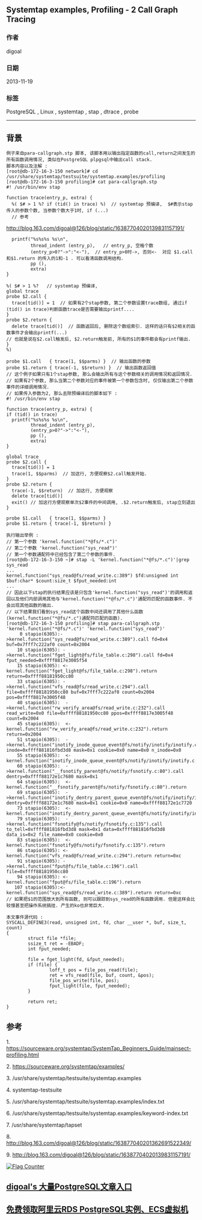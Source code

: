 ## Systemtap examples, Profiling - 2 Call Graph Tracing  
                                                                                                                               
### 作者                                                                                                                           
digoal                                                                                                                             
                                                                                                                         
### 日期                                                                                                                                            
2013-11-19                                                                                                                    
                                                                                                                          
### 标签                                                                                                                         
PostgreSQL , Linux , systemtap , stap , dtrace , probe                                                                                                                          
                                                                                                                                                           
----                                                                                                                                   
                                                                                                                                                                       
## 背景      
```  
例子来自para-callgraph.stp 脚本, 该脚本用以输出指定函数的call,return之间发生的所有函数调用情况, 类似在PostgreSQL plpgsql中输出call stack.  
脚本内容以及注解 :   
[root@db-172-16-3-150 network]# cd /usr/share/systemtap/testsuite/systemtap.examples/profiling  
[root@db-172-16-3-150 profiling]# cat para-callgraph.stp  
#! /usr/bin/env stap  
  
function trace(entry_p, extra) {  
  %( $# > 1 %? if (tid() in trace) %)  // systemtap 预编译,  $#表示stap 传入的参数个数, 当参数个数大于1时, if (...)  
  // 参考  
```  
  
http://blog.163.com/digoal@126/blog/static/16387704020139831157191/  
  
```  
  printf("%s%s%s %s\n",  
         thread_indent (entry_p),   // entry_p, 空格个数  
         (entry_p>0?"->":"<-"),  // entry_p>0时->, 否则<-  对应 $1.call和$1.return 的传入的1和-1 . 可以看清函数调用结构.  
         pp (),  
         extra)  
}  
  
%( $# > 1 %?   // systemtap 预编译,   
global trace  
probe $2.call {  
  trace[tid()] = 1  // 如果有2个stap参数, 第二个参数设置trace数组, 通过if (tid() in trace)判断函数trace是否需要输出printf....  
}  
probe $2.return {  
  delete trace[tid()]  // 函数返回后, 删除这个数组索引. 这样的话只有$2相关的函数事件才会输出printf(...)  
// 也就是说在$2.call触发后, $2.return触发前, 所有的$1的事件都会有printf输出.  
}  
%)  
  
probe $1.call   { trace(1, $$parms) }  // 输出函数的参数  
probe $1.return { trace(-1, $$return) }  // 输出函数返回值  
// 这个例子如果只有1个stap参数, 那么会输出所有与这个参数相关的调用情况和返回情况.  
// 如果有2个参数, 那么当第二个参数对应的事件被第一个参数包含时, 仅仅输出第二个参数事件的详细调用情况.  
// 如果传入参数为2, 那么去除预编译后的脚本如下 :   
#! /usr/bin/env stap  
  
function trace(entry_p, extra) {  
if (tid() in trace)  
  printf("%s%s%s %s\n",  
         thread_indent (entry_p),  
         (entry_p>0?"->":"<-"),  
         pp (),  
         extra)  
}  
  
global trace  
probe $2.call {  
  trace[tid()] = 1  
  trace(1, $$parms)  // 加这行, 方便观察$2.call触发开始.  
}  
probe $2.return {  
  trace(-1, $$return)  // 加这行, 方便观察  
  delete trace[tid()]  
  exit() // 加这行方便观察单次$2事件的中间调用, .$2.return触发后, stap立刻退出  
}  
  
probe $1.call   { trace(1, $$parms) }  
probe $1.return { trace(-1, $$return) }  
  
执行输出举例 :   
// 第一个参数 'kernel.function("*@fs/*.c")'  
// 第二个参数 'kernel.function("sys_read")'  
// 第一个参数通配符中已经包含了第二个参数的事件.  
[root@db-172-16-3-150 ~]# stap -L 'kernel.function("*@fs/*.c")'|grep sys_read  
...  
kernel.function("sys_read@fs/read_write.c:389") $fd:unsigned int $buf:char* $count:size_t $fput_needed:int  
...  
// 因此以下stap的执行结果应该是只包含'kernel.function("sys_read")'的调用和返回以及他们内部调用其他与'kernel.function("*@fs/*.c")'通配符匹配的函数事件. 不会出现其他函数的输出.  
// 以下结果我们看到sys_read这个函数中间还调用了其他什么函数(kernel.function("*@fs/*.c")通配符匹配的函数).  
[root@db-172-16-3-150 profiling]# stap para-callgraph.stp 'kernel.function("*@fs/*.c")' 'kernel.function("sys_read")'  
     0 stapio(6305):->kernel.function("sys_read@fs/read_write.c:389").call fd=0x4 buf=0x7fff7c222af0 count=0x2004  
    10 stapio(6305): ->kernel.function("fget_light@fs/file_table.c:298").call fd=0x4 fput_needed=0xffff8817e3005f54  
    15 stapio(6305): <-kernel.function("fget_light@fs/file_table.c:298").return return=0xffff88181950cc80  
    33 stapio(6305): ->kernel.function("vfs_read@fs/read_write.c:294").call file=0xffff88181950cc80 buf=0x7fff7c222af0 count=0x2004 pos=0xffff8817e3005f48  
    40 stapio(6305):  ->kernel.function("rw_verify_area@fs/read_write.c:232").call read_write=0x0 file=0xffff88181950cc80 ppos=0xffff8817e3005f48 count=0x2004  
    45 stapio(6305):  <-kernel.function("rw_verify_area@fs/read_write.c:232").return return=0x2004  
    51 stapio(6305):  ->kernel.function("inotify_inode_queue_event@fs/notify/inotify/inotify.c:297").call inode=0xffff881816fbd3d8 mask=0x1 cookie=0x0 name=0x0 n_inode=0x0  
    55 stapio(6305):  <-kernel.function("inotify_inode_queue_event@fs/notify/inotify/inotify.c:297").return   
    60 stapio(6305):  ->kernel.function("__fsnotify_parent@fs/notify/fsnotify.c:80").call dentry=0xffff88172e1c7680 mask=0x1  
    64 stapio(6305):  <-kernel.function("__fsnotify_parent@fs/notify/fsnotify.c:80").return   
    69 stapio(6305):  ->kernel.function("inotify_dentry_parent_queue_event@fs/notify/inotify/inotify.c:329").call dentry=0xffff88172e1c7680 mask=0x1 cookie=0x0 name=0xffff88172e1c7720  
    73 stapio(6305):  <-kernel.function("inotify_dentry_parent_queue_event@fs/notify/inotify/inotify.c:329").return   
    79 stapio(6305):  ->kernel.function("fsnotify@fs/notify/fsnotify.c:135").call to_tell=0xffff881816fbd3d8 mask=0x1 data=0xffff881816fbd3d8 data_is=0x2 file_name=0x0 cookie=0x0  
    83 stapio(6305):  <-kernel.function("fsnotify@fs/notify/fsnotify.c:135").return   
    86 stapio(6305): <-kernel.function("vfs_read@fs/read_write.c:294").return return=0xc  
    91 stapio(6305): ->kernel.function("fput@fs/file_table.c:196").call file=0xffff88181950cc80  
    94 stapio(6305): <-kernel.function("fput@fs/file_table.c:196").return   
   107 stapio(6305):<-kernel.function("sys_read@fs/read_write.c:389").return return=0xc  
// 如果把$1的范围放大到所有函数, 则可以跟踪到sys_read的所有函数调用. 但是这样会比较慢甚至把操作系统搞挂. 产生的ko也非常巨大.  
  
本文事件源代码 :   
SYSCALL_DEFINE3(read, unsigned int, fd, char __user *, buf, size_t, count)  
{  
        struct file *file;  
        ssize_t ret = -EBADF;  
        int fput_needed;  
  
        file = fget_light(fd, &fput_needed);  
        if (file) {  
                loff_t pos = file_pos_read(file);  
                ret = vfs_read(file, buf, count, &pos);  
                file_pos_write(file, pos);  
                fput_light(file, fput_needed);  
        }  
  
        return ret;  
}  
```  
  
## 参考  
1\. https://sourceware.org/systemtap/SystemTap_Beginners_Guide/mainsect-profiling.html  
  
2\. https://sourceware.org/systemtap/examples/  
  
3\. /usr/share/systemtap/testsuite/systemtap.examples  
  
4\. systemtap-testsuite  
  
5\. /usr/share/systemtap/testsuite/systemtap.examples/index.txt  
  
6\. /usr/share/systemtap/testsuite/systemtap.examples/keyword-index.txt  
  
7\. /usr/share/systemtap/tapset  
  
8\. http://blog.163.com/digoal@126/blog/static/163877040201362691522349/  
  
9\. http://blog.163.com/digoal@126/blog/static/16387704020139831157191/  
      
  
<a rel="nofollow" href="http://info.flagcounter.com/h9V1"  ><img src="http://s03.flagcounter.com/count/h9V1/bg_FFFFFF/txt_000000/border_CCCCCC/columns_2/maxflags_12/viewers_0/labels_0/pageviews_0/flags_0/"  alt="Flag Counter"  border="0"  ></a>  
  
  
  
  
  
  
## [digoal's 大量PostgreSQL文章入口](https://github.com/digoal/blog/blob/master/README.md "22709685feb7cab07d30f30387f0a9ae")
  
  
## [免费领取阿里云RDS PostgreSQL实例、ECS虚拟机](https://free.aliyun.com/ "57258f76c37864c6e6d23383d05714ea")
  

